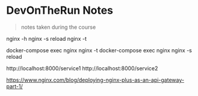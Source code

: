 # DevOnTheRun Notes

> notes taken during the course

<!-- https://gitignore.io -->

nginx -h
nginx -s reload
nginx -t

docker-compose exec nginx nginx -t
docker-compose exec nginx nginx -s reload

http://localhost:8000/service1
http://localhost:8000/service2

https://www.nginx.com/blog/deploying-nginx-plus-as-an-api-gateway-part-1/
